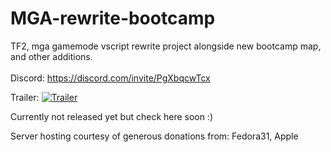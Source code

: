 # MGA-rewrite-bootcamp
TF2, mga gamemode vscript rewrite project alongside new bootcamp map, and other additions.\
\
Discord: https://discord.com/invite/PgXbqcwTcx

Trailer:
[![Trailer](https://img.youtube.com/vi/W6yJGJll1Co/maxresdefault.jpg)](https://youtu.be/W6yJGJll1Co)

Currently not released yet but check here soon :)


Server hosting courtesy of generous donations from:
Fedora31, Apple
